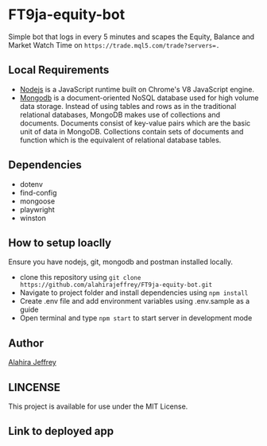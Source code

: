 # FT9ja-equity-bot
Simple bot that logs in every 5 minutes and scapes the Equity, Balance and Market Watch Time on `https://trade.mql5.com/trade?servers=.`

## Local Requirements
- [Nodejs](https://nodejs.org/en/) is a JavaScript runtime built on Chrome's V8 JavaScript engine.
- [Mongodb](https://www.mongodb.com/try/download/community) is a document-oriented NoSQL database used for high volume data storage. Instead of using tables and rows as in the traditional relational databases, MongoDB makes use of collections and documents. Documents consist of key-value pairs which are the basic unit of data in MongoDB. Collections contain sets of documents and function which is the equivalent of relational database tables. 

## Dependencies
- dotenv
- find-config
- mongoose
- playwright
- winston

## How to setup loaclly 
 Ensure you have nodejs, git, mongodb and postman installed locally.
- clone this repository using `git clone https://github.com/alahirajeffrey/FT9ja-equity-bot.git`
- Navigate to project folder and install dependencies using `npm install`
- Create .env file and add environment variables using .env.sample as a guide
- Open terminal and type `npm start` to start server in development mode

## Author
[Alahira Jeffrey]((https://github.com/alahirajeffrey))

## LINCENSE
This project is available for use under the MIT License.

## Link to deployed app